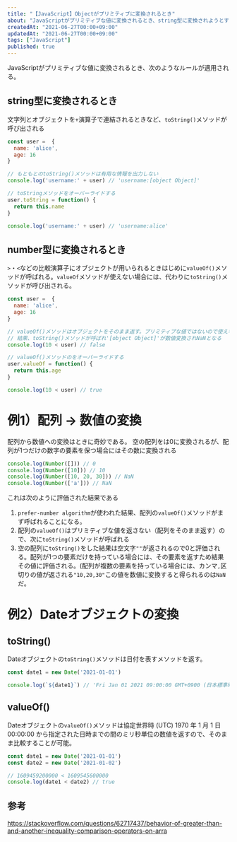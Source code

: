 ```yaml
---
title: "【JavaScript】Objectがプリミティブに変換されるとき"
about: "JavaScriptがプリミティブな値に変換されるとき、string型に変換されようとするか、number型に変換されようとするかで挙動が変化する"
createdAt: "2021-06-27T00:00+09:00"
updatedAt: "2021-06-27T00:00+09:00"
tags: ["JavaScript"]
published: true
---
```

JavaScriptがプリミティブな値に変換されるとき、次のようなルールが適用される。

## string型に変換されるとき

文字列とオブジェクトを`+`演算子で連結されるときなど、`toString()`メソッドが呼び出される

```js
const user =  {
  name: 'alice',
  age: 16
}

// もともとのtoString()メソッドは有用な情報を出力しない
console.log('username:' + user) // 'username:[object Object]'

// toStringメソッドをオーバーライドする
user.toString = function() {
  return this.name
}

console.log('username:' + user) // 'username:alice'
```

## number型に変換されるとき

`>`・`<`などの比較演算子にオブジェクトが用いられるときはじめに`valueOf()`メソッドが呼ばれる。`valueOf`メソッドが使えない場合には、代わりに`toString()`メソッドが呼び出される。

```js
const user =  {
  name: 'alice',
  age: 16
}

// valueOf()メソッドはオブジェクトをそのまま返す。プリミティブな値ではないので使えない
// 結果、toString()メソッドが呼ばれ'[object Object]'が数値変換されNaNとなる
console.log(10 < user) // false

// valueOf()メソッドのをオーバーライドする
user.valueOf = function() {
  return this.age
}

console.log(10 < user) // true
```

# 例1）配列 → 数値の変換

配列から数値への変換はときに奇妙である。
空の配列をは0に変換されるが、配列が1つだけの数字の要素を保つ場合にはその数に変換される

```js
console.log(Number([])) // 0
console.log(Number([10])) // 10
console.log(Number([10, 20, 30])) // NaN
console.log(Number(['a'])) // NaN
```

これは次のように評価された結果である

1. `prefer-number algorithm`が使われた結果、配列の`valueOf()`メソッドがまず呼ばれることになる。
2. 配列の`valueOf()`はプリミティブな値を返さない（配列をそのまま返す）ので、次に`toString()`メソッドが呼ばれる
3. 空の配列に`toString()`をした結果は空文字`""`が返されるので0と評価される。配列が1つの要素だけを持っている場合には、その要素を返すため結果その値に評価される。(配列が複数の要素を持っている場合には、カンマ`,`区切りの値が返される`"10,20,30"`この値を数値に変換すると得られるのは`NaN`だ。

# 例2）Dateオブジェクトの変換

## toString()

Dateオブジェクトの`toString()`メソッドは日付を表すメソッドを返す。

```js
const date1 = new Date('2021-01-01')

console.log(`${date1}`) // 'Fri Jan 01 2021 09:00:00 GMT+0900 (日本標準時)'
```

## valueOf()

Dateオブジェクトの`valueOf()`メソッドは協定世界時 (UTC) 1970 年 1 月 1 日 00:00:00 から指定された日時までの間のミリ秒単位の数値を返すので、そのまま比較することが可能。

```js
const date1 = new Date('2021-01-01')
const date2 = new Date('2021-01-02')

// 1609459200000 < 1609545600000
console.log(date1 < date2) // true
```

## 参考
https://stackoverflow.com/questions/62717437/behavior-of-greater-than-and-another-inequality-comparison-operators-on-arra
